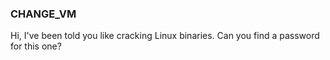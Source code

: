 ### CHANGE_VM

Hi, I've been told you like cracking Linux binaries.
Can you find a password for this one?
